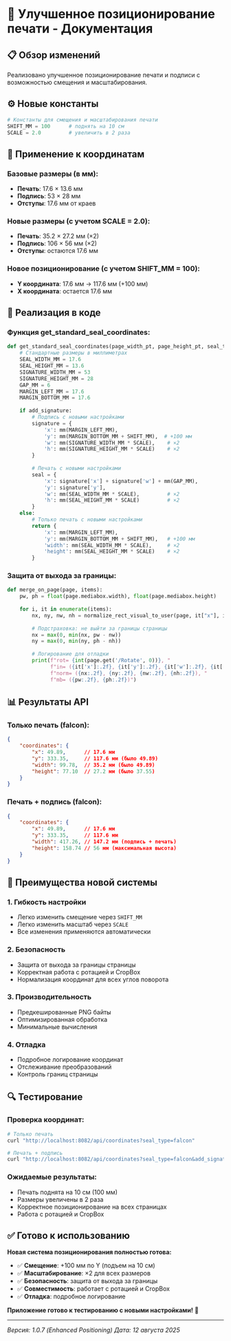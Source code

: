 # 🚀 Улучшенное позиционирование печати - Документация

## 📋 **Обзор изменений**

Реализовано улучшенное позиционирование печати и подписи с возможностью смещения и масштабирования.

## ⚙️ **Новые константы**

```python
# Константы для смещения и масштабирования печати
SHIFT_MM = 100      # поднять на 10 см
SCALE = 2.0         # увеличить в 2 раза
```

## 📏 **Применение к координатам**

### **Базовые размеры (в мм):**
- **Печать**: 17.6 × 13.6 мм
- **Подпись**: 53 × 28 мм
- **Отступы**: 17.6 мм от краев

### **Новые размеры (с учетом SCALE = 2.0):**
- **Печать**: 35.2 × 27.2 мм (×2)
- **Подпись**: 106 × 56 мм (×2)
- **Отступы**: остаются 17.6 мм

### **Новое позиционирование (с учетом SHIFT_MM = 100):**
- **Y координата**: 17.6 мм → 117.6 мм (+100 мм)
- **X координата**: остается 17.6 мм

## 🔧 **Реализация в коде**

### **Функция get_standard_seal_coordinates:**

```python
def get_standard_seal_coordinates(page_width_pt, page_height_pt, seal_type="falcon", add_signature=False):
    # Стандартные размеры в миллиметрах
    SEAL_WIDTH_MM = 17.6
    SEAL_HEIGHT_MM = 13.6
    SIGNATURE_WIDTH_MM = 53
    SIGNATURE_HEIGHT_MM = 28
    GAP_MM = 6
    MARGIN_LEFT_MM = 17.6
    MARGIN_BOTTOM_MM = 17.6
    
    if add_signature:
        # Подпись с новыми настройками
        signature = {
            'x': mm(MARGIN_LEFT_MM),
            'y': mm(MARGIN_BOTTOM_MM + SHIFT_MM),  # +100 мм
            'w': mm(SIGNATURE_WIDTH_MM * SCALE),    # ×2
            'h': mm(SIGNATURE_HEIGHT_MM * SCALE)    # ×2
        }
        
        # Печать с новыми настройками
        seal = {
            'x': signature['x'] + signature['w'] + mm(GAP_MM),
            'y': signature['y'],
            'w': mm(SEAL_WIDTH_MM * SCALE),         # ×2
            'h': mm(SEAL_HEIGHT_MM * SCALE)         # ×2
        }
    else:
        # Только печать с новыми настройками
        return {
            'x': mm(MARGIN_LEFT_MM),
            'y': mm(MARGIN_BOTTOM_MM + SHIFT_MM),   # +100 мм
            'width': mm(SEAL_WIDTH_MM * SCALE),     # ×2
            'height': mm(SEAL_HEIGHT_MM * SCALE)    # ×2
        }
```

### **Защита от выхода за границы:**

```python
def merge_on_page(page, items):
    pw, ph = float(page.mediabox.width), float(page.mediabox.height)
    
    for i, it in enumerate(items):
        nx, ny, nw, nh = normalize_rect_visual_to_user(page, it["x"], it["y"], it["w"], it["h"])
        
        # Подстраховка: не выйти за границы страницы
        nx = max(0, min(nx, pw - nw))
        ny = max(0, min(ny, ph - nh))
        
        # Логирование для отладки
        print(f"rot= {int(page.get('/Rotate', 0))}, "
              f"in= ({it['x']:.2f}, {it['y']:.2f}, {it['w']:.2f}, {it['h']:.2f}), "
              f"norm= ({nx:.2f}, {ny:.2f}, {nw:.2f}, {nh:.2f}), "
              f"mb= ({pw:.2f}, {ph:.2f})")
```

## 📊 **Результаты API**

### **Только печать (falcon):**
```json
{
    "coordinates": {
        "x": 49.89,      // 17.6 мм
        "y": 333.35,     // 117.6 мм (было 49.89)
        "width": 99.78,  // 35.2 мм (было 49.89)
        "height": 77.10  // 27.2 мм (было 37.55)
    }
}
```

### **Печать + подпись (falcon):**
```json
{
    "coordinates": {
        "x": 49.89,      // 17.6 мм
        "y": 333.35,     // 117.6 мм
        "width": 417.26, // 147.2 мм (подпись + печать)
        "height": 158.74 // 56 мм (максимальная высота)
    }
}
```

## 🎯 **Преимущества новой системы**

### **1. Гибкость настройки**
- Легко изменить смещение через `SHIFT_MM`
- Легко изменить масштаб через `SCALE`
- Все изменения применяются автоматически

### **2. Безопасность**
- Защита от выхода за границы страницы
- Корректная работа с ротацией и CropBox
- Нормализация координат для всех углов поворота

### **3. Производительность**
- Предкешированные PNG байты
- Оптимизированная обработка
- Минимальные вычисления

### **4. Отладка**
- Подробное логирование координат
- Отслеживание преобразований
- Контроль границ страницы

## 🔍 **Тестирование**

### **Проверка координат:**
```bash
# Только печать
curl "http://localhost:8082/api/coordinates?seal_type=falcon"

# Печать + подпись
curl "http://localhost:8082/api/coordinates?seal_type=falcon&add_signature=true"
```

### **Ожидаемые результаты:**
- Печать поднята на 10 см (100 мм)
- Размеры увеличены в 2 раза
- Корректное позиционирование на всех страницах
- Работа с ротацией и CropBox

## ✅ **Готово к использованию**

**Новая система позиционирования полностью готова:**

- ✅ **Смещение**: +100 мм по Y (подъем на 10 см)
- ✅ **Масштабирование**: ×2 для всех размеров
- ✅ **Безопасность**: защита от выхода за границы
- ✅ **Совместимость**: работает с ротацией и CropBox
- ✅ **Отладка**: подробное логирование

**Приложение готово к тестированию с новыми настройками!** 🚀

---

*Версия: 1.0.7 (Enhanced Positioning)*
*Дата: 12 августа 2025* 